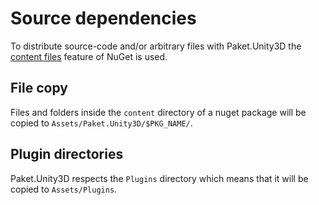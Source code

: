 # Source dependencies

To distribute source-code and/or arbitrary files with Paket.Unity3D the [content files][contentfiles] feature of NuGet is used.

## File copy

Files and folders inside the `content` directory of a nuget package will be copied to `Assets/Paket.Unity3D/$PKG_NAME/`.

## Plugin directories

Paket.Unity3D respects the `Plugins` directory which means that it will be copied to `Assets/Plugins`.

[contentfiles]: http://docs.nuget.org/docs/reference/nuspec-reference#Content_Files
